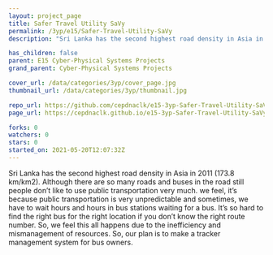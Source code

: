 ```yaml
---
layout: project_page
title: Safer Travel Utility SaVy
permalink: /3yp/e15/Safer-Travel-Utility-SaVy
description: "Sri Lanka has the second highest road density in Asia in 2011 (173.8 km/km2). Although there are so many roads and buses in the road still people don’t like to use public transportation very much. we feel, it’s because public transportation is very unpredictable and sometimes, we have to wait hours and hours in bus stations waiting for a bus. It’s so hard to find the right bus for the right location if you don’t know the right route number. So, we feel this all happens due to the inefficiency and mismanagement of resources. So, our plan is to make a tracker management system for bus owners."

has_children: false
parent: E15 Cyber-Physical Systems Projects
grand_parent: Cyber-Physical Systems Projects

cover_url: /data/categories/3yp/cover_page.jpg
thumbnail_url: /data/categories/3yp/thumbnail.jpg

repo_url: https://github.com/cepdnaclk/e15-3yp-Safer-Travel-Utility-SaVy
page_url: https://cepdnaclk.github.io/e15-3yp-Safer-Travel-Utility-SaVy

forks: 0
watchers: 0
stars: 0
started_on: 2021-05-20T12:07:32Z
---
```

Sri Lanka has the second highest road density in Asia in 2011 (173.8 km/km2). Although there are so many roads and buses in the road still people don’t like to use public transportation very much. we feel, it’s because public transportation is very unpredictable and sometimes, we have to wait hours and hours in bus stations waiting for a bus. It’s so hard to find the right bus for the right location if you don’t know the right route number. So, we feel this all happens due to the inefficiency and mismanagement of resources. So, our plan is to make a tracker management system for bus owners.

